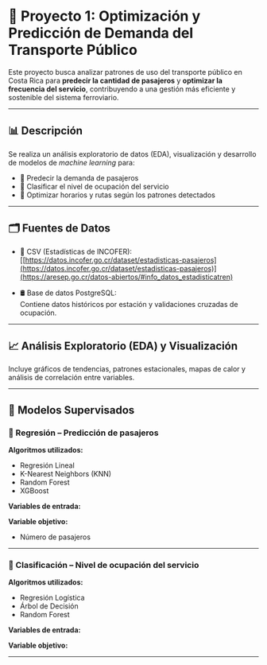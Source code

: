 # 🚆 Proyecto 1: Optimización y Predicción de Demanda del Transporte Público

Este proyecto busca analizar patrones de uso del transporte público en Costa Rica para **predecir la cantidad de pasajeros** y **optimizar la frecuencia del servicio**, contribuyendo a una gestión más eficiente y sostenible del sistema ferroviario.

---

## 📊 Descripción

Se realiza un análisis exploratorio de datos (EDA), visualización y desarrollo de modelos de *machine learning* para:

- 🔹 Predecir la demanda de pasajeros  
- 🔹 Clasificar el nivel de ocupación del servicio  
- 🔹 Optimizar horarios y rutas según los patrones detectados

---

## 🗂️ Fuentes de Datos

- 📁 CSV (Estadísticas de INCOFER):  
  [[https://datos.incofer.go.cr/dataset/estadisticas-pasajeros](https://datos.incofer.go.cr/dataset/estadisticas-pasajeros)](https://aresep.go.cr/datos-abiertos/#info_datos_estadisticatren)

- 🛢️ Base de datos PostgreSQL:  
  Contiene datos históricos por estación y validaciones cruzadas de ocupación.

---

## 📈 Análisis Exploratorio (EDA) y Visualización

Incluye gráficos de tendencias, patrones estacionales, mapas de calor y análisis de correlación entre variables.

---

## 🤖 Modelos Supervisados

### 🔹 Regresión – Predicción de pasajeros

**Algoritmos utilizados:**

- Regresión Lineal  
- K-Nearest Neighbors (KNN)  
- Random Forest  
- XGBoost

**Variables de entrada:**


**Variable objetivo:**

- Número de pasajeros

---

### 🔸 Clasificación – Nivel de ocupación del servicio

**Algoritmos utilizados:**

- Regresión Logística  
- Árbol de Decisión  
- Random Forest  

**Variables de entrada:**


**Variable objetivo:**



---


